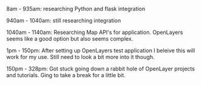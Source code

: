 8am - 935am: researching Python and flask integration

940am - 1040am: still researching integration 

1040am - 1140am: Researching Map API's for application. OpenLayers seems like a good option but also seems complex.

1pm - 150pm: After setting up OpenLayers test application I beleive this will work for my use. Still need to look a bit more into it though.

150pm - 328pm: Got stuck going down a rabbit hole of OpenLayer projects and tutorials. Ging to take a break for a little bit.